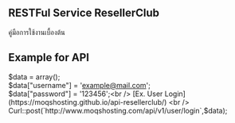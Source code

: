 ## RESTFul Service ResellerClub
คู่มือการใช้งานเบื้องต้น 

## Example for API
$data = array();<br />
$data["username"] = 'example@mail.com';<br />
$data["password"] = '123456';<br />
[Ex. User Login](https://moqshosting.github.io/api-resellerclub/) <br />
Curl::post(`http://www.moqshosting.com/api/v1/user/login`,$data);
